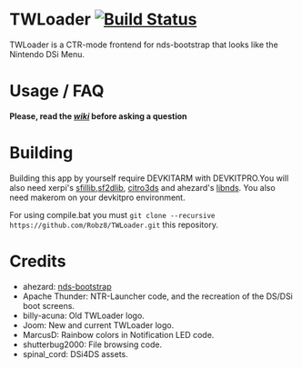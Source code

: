 # TWLoader [![Build Status](https://travis-ci.org/Robz8/TWLoader.svg?branch=master)](https://travis-ci.org/Robz8/TWLoader)
TWLoader is a CTR-mode frontend for nds-bootstrap that looks like the Nintendo DSi Menu.

# Usage / FAQ

**Please, read the _[wiki](https://github.com/Robz8/TWLoader/wiki)_ before asking a question**

# Building

Building this app by yourself require DEVKITARM with DEVKITPRO.You will also need xerpi's [sfillib](https://github.com/xerpi/sfillib),[sf2dlib](https://github.com/xerpi/sf2dlib), [citro3ds](https://github.com/fincs/citro3d) and ahezard's [libnds](https://github.com/ahezard/libnds). You also need makerom on your devkitpro environment.

For using compile.bat you must `git clone --recursive https://github.com/Robz8/TWLoader.git` this repository.

# Credits

- ahezard: [nds-bootstrap](https://github.com/ahezard/nds-bootstrap)
- Apache Thunder: NTR-Launcher code, and the recreation of the DS/DSi boot screens.
- billy-acuna: Old TWLoader logo.
- Joom: New and current TWLoader logo.
- MarcusD: Rainbow colors in Notification LED code.
- shutterbug2000: File browsing code.
- spinal_cord: DSi4DS assets.